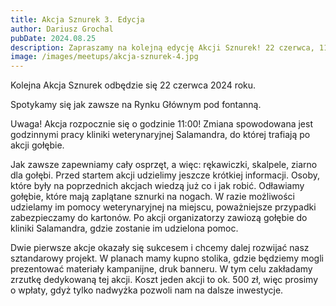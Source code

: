 ```yaml
---
title: Akcja Sznurek 3. Edycja
author: Dariusz Grochal
pubDate: 2024.08.25
description: Zapraszamy na kolejną edycję Akcji Sznurek! 22 czerwca, 11:00, krakowski rynek.
image: /images/meetups/akcja-sznurek-4.jpg
---
```


Kolejna Akcja Sznurek odbędzie się 22 czerwca 2024 roku.

Spotykamy się jak zawsze na Rynku Głównym pod fontanną.

Uwaga! Akcja rozpocznie się o godzinie 11:00! Zmiana spowodowana jest godzinnymi pracy kliniki weterynaryjnej Salamandra, do której trafiają po akcji gołębie.

Jak zawsze zapewniamy cały osprzęt, a więc: rękawiczki, skalpele, ziarno dla gołębi. Przed startem akcji udzielimy jeszcze krótkiej informacji. Osoby, które były na poprzednich akcjach wiedzą już co i jak robić. Odławiamy gołębie, które mają zaplątane sznurki na nogach. W razie możliwości udzielamy im pomocy weterynaryjnej na miejscu, poważniejsze przypadki zabezpieczamy do kartonów. Po akcji organizatorzy zawiozą gołębie do kliniki Salamandra, gdzie zostanie im udzielona pomoc.

Dwie pierwsze akcje okazały się sukcesem i chcemy dalej rozwijać nasz sztandarowy projekt. W planach mamy kupno stolika, gdzie będziemy mogli prezentować materiały kampanijne, druk banneru. W tym celu zakładamy zrzutkę dedykowaną tej akcji. Koszt jeden akcji to ok. 500 zł, więc prosimy o wpłaty, gdyż tylko nadwyżka pozwoli nam na dalsze inwestycje.

